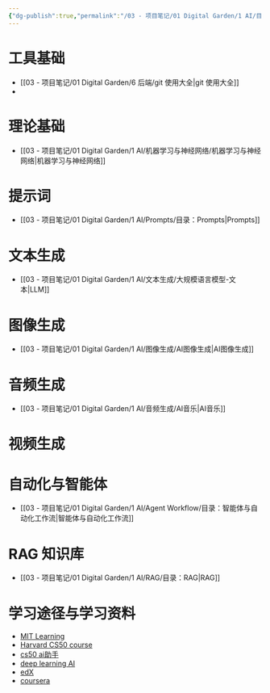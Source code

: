 ```yaml
---
{"dg-publish":true,"permalink":"/03 - 项目笔记/01 Digital Garden/1 AI/目录：基于大语言模型的人工智能/","noteIcon":""}
---
```


# 工具基础

- [[03 - 项目笔记/01 Digital Garden/6 后端/git 使用大全\|git 使用大全]]
- 
# 理论基础

- [[03 - 项目笔记/01 Digital Garden/1 AI/机器学习与神经网络/机器学习与神经网络\|机器学习与神经网络]]

# 提示词

- [[03 - 项目笔记/01 Digital Garden/1 AI/Prompts/目录：Prompts\|Prompts]]

# 文本生成

- [[03 - 项目笔记/01 Digital Garden/1 AI/文本生成/大规模语言模型-文本\|LLM]]

# 图像生成

- [[03 - 项目笔记/01 Digital Garden/1 AI/图像生成/AI图像生成\|AI图像生成]]

# 音频生成

- [[03 - 项目笔记/01 Digital Garden/1 AI/音频生成/AI音乐\|AI音乐]]

# 视频生成

# 自动化与智能体

- [[03 - 项目笔记/01 Digital Garden/1 AI/Agent Workflow/目录：智能体与自动化工作流\|智能体与自动化工作流]]

# RAG 知识库

- [[03 - 项目笔记/01 Digital Garden/1 AI/RAG/目录：RAG\|RAG]]

# 学习途径与学习资料

- [MIT Learning](https://learn.mit.edu/?utm_source=Referral&utm_medium=open_learning&utm_campaign=homepage)
- [Harvard CS50 course](https://pll.harvard.edu/course/cs50-introduction-computer-science)
- [cs50 ai助手](https://cs50.ai/)
- [deep learning AI](https://www.deeplearning.ai/)
- [edX](https://www.edx.org/)
- [coursera](https://www.coursera.org/)